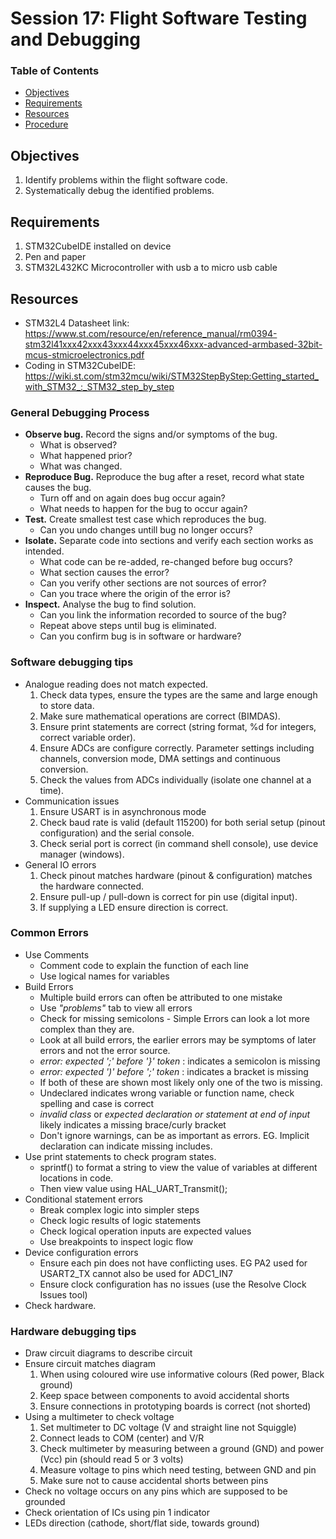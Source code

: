 # Session 17: Flight Software Testing and Debugging <!-- omit from toc -->

### Table of Contents <!-- omit from toc -->
- [Objectives](#objectives)
- [Requirements](#requirements)
- [Resources](#resources)
- [Procedure](#procedure)


## Objectives
1. Identify problems within the flight software code.
2. Systematically debug the identified problems.

## Requirements
1. STM32CubeIDE installed on device
1. Pen and paper
1. STM32L432KC Microcontroller with usb a to micro usb cable

## Resources
- STM32L4 Datasheet link: https://www.st.com/resource/en/reference_manual/rm0394-stm32l41xxx42xxx43xxx44xxx45xxx46xxx-advanced-armbased-32bit-mcus-stmicroelectronics.pdf
- Coding in STM32CubeIDE: https://wiki.st.com/stm32mcu/wiki/STM32StepByStep:Getting_started_with_STM32_:_STM32_step_by_step

### General Debugging Process <!-- omit from toc -->
- **Observe bug.** Record the signs and/or symptoms of the bug.
  - What is observed?
  - What happened prior?
  - What was changed.
- **Reproduce Bug.** Reproduce the bug after a reset, record what state causes the bug.
  - Turn off and on again does bug occur again?
  - What needs to happen for the bug to occur again?
- **Test.** Create smallest test case which reproduces the bug.
  - Can you undo changes untill bug no longer occurs?
- **Isolate.** Separate code into sections and verify each section works as intended.
  - What code can be re-added, re-changed before bug occurs?
  - What section causes the error?
  - Can you verify other sections are not sources of error?
  - Can you trace where the origin of the error is?
- **Inspect.** Analyse the bug to find solution.
  - Can you link the information recorded to source of the bug?
  - Repeat above steps until bug is eliminated.
  - Can you confirm bug is in software or hardware?

### Software debugging tips <!-- omit from toc -->
- Analogue reading does not match expected.
  1. Check data types, ensure the types are the same and large enough to store data.
  2. Make sure mathematical operations are correct (BIMDAS).
  3. Ensure print statements are correct (string format, %d for integers, correct variable order).
  4. Ensure ADCs are configure correctly. Parameter settings including channels, conversion mode, DMA settings and continuous conversion.
  5. Check the values from ADCs individually (isolate one channel at a time).
- Communication issues
  1. Ensure USART is in asynchronous mode
  2. Check baud rate is valid (default 115200) for both serial setup (pinout configuration) and the serial console.
  3. Check serial port is correct (in command shell console), use device manager (windows).
- General IO errors
  1. Check pinout matches hardware (pinout & configuration) matches the hardware connected.
  2. Ensure pull-up / pull-down is correct for pin use (digital input).
  3. If supplying a LED ensure direction is correct.
     
### Common Errors <!-- omit from toc -->
- Use Comments
  - Comment code to explain the function of each line
  - Use logical names for variables
- Build Errors
  - Multiple build errors can often be attributed to one mistake
  - Use *"problems"* tab to view all errors
  - Check for missing semicolons - Simple Errors can look a lot more complex than they are.
  - Look at all build errors, the earlier errors may be symptoms of later errors and not the error source.
  - *error: expected ';' before '}' token* : indicates a semicolon is missing
  - *error: expected ')' before ';' token* : indicates a bracket is missing
  - If both of these are shown most likely only one of the two is missing.
  - Undeclared indicates wrong variable or function name, check spelling and case is correct
  - *invalid class* or *expected declaration or statement at end of input* likely indicates a missing brace/curly bracket
  - Don't ignore warnings, can be as important as errors. EG. Implicit declaration can indicate missing includes.
- Use print statements to check program states.
  - sprintf() to format a string to view the value of variables at different locations in code.
  - Then view value using HAL_UART_Transmit();
- Conditional statement errors
  - Break complex logic into simpler steps
  - Check logic results of logic statements
  - Check logical operation inputs are expected values
  - Use breakpoints to inspect logic flow 
- Device configuration errors
  - Ensure each pin does not have conflicting uses. EG PA2 used for USART2_TX cannot also be used for ADC1_IN7
  - Ensure clock configuration has no issues (use the Resolve Clock Issues tool)
- Check hardware.

### Hardware debugging tips <!-- omit from toc -->
  - Draw circuit diagrams to describe circuit
  - Ensure circuit matches diagram
    1. When using coloured wire use informative colours (Red power, Black ground)
    2. Keep space between components to avoid accidental shorts
    3. Ensure connections in prototyping boards is correct (not shorted)
 - Using a multimeter to check voltage
   1. Set multimeter to DC voltage (V and straight line not Squiggle)
   2. Connect leads to COM (center) and V/R
   3. Check multimeter by measuring between a ground (GND) and power (Vcc) pin (should read 5 or 3 volts)
   4. Measure voltage to pins which need testing, between GND and pin
   5. Make sure not to cause accidental shorts between pins
- Check no voltage occurs on any pins which are supposed to be grounded
- Check orientation of ICs using pin 1 indicator
- LEDs direction (cathode, short/flat side, towards ground)

